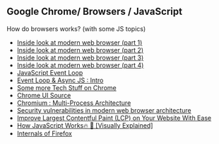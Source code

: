 ## Google Chrome/ Browsers / JavaScript

How do browsers works? (with some JS topics)

- [Inside look at modern web browser (part 1)](https://developers.google.com/web/updates/2018/09/inside-browser-part1)
- [Inside look at modern web browser (part 2)](https://developers.google.com/web/updates/2018/09/inside-browser-part2)
- [Inside look at modern web browser (part 3)](https://developers.google.com/web/updates/2018/09/inside-browser-part3)
- [Inside look at modern web browser (part 4)](https://developers.google.com/web/updates/2018/09/inside-browser-part4)
- [JavaScript Event Loop](https://developer.mozilla.org/en-US/docs/Web/JavaScript/EventLoop)
- [Event Loop & Async JS : Intro](https://www.youtube.com/watch?v=8zKuNo4ay8E)
- [Some more Tech Stuff on Chrome](https://www.chromium.org/developers/design-documents)
- [Chrome UI Source](https://source.chromium.org/chromium#chromium/src/ui/views/)
- [Chromium : Multi-Process Architecture](https://www.chromium.org/developers/design-documents/multi-process-architecture)
- [Security vulnerabilities in modern web browser architecture](https://www.researchgate.net/publication/224163004_Security_vulnerabilities_in_modern_web_browser_architecture)
- [Improve Largest Contentful Paint (LCP) on Your Website With Ease](https://css-tricks.com/improve-largest-contentful-paint-lcp-on-your-website-with-ease/)
- [How JavaScript Works🔥 🤖 [Visually Explained]](https://dev.to/narottam04/how-javascript-works-visually-explained-269j)
- [Internals of Firefox](https://fullyoptimized.files.wordpress.com/2011/09/conceptualarchitectureoffirefox6.pdf)
